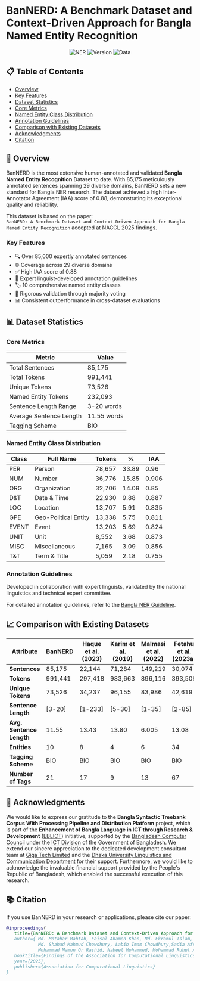 # BanNERD: A Benchmark Dataset and Context-Driven Approach for Bangla Named Entity Recognition


<div align="center">

![NER](https://img.shields.io/badge/NER-blue)
![Version](https://img.shields.io/badge/Version-1.0.0-blue)
![Data](https://img.shields.io/badge/Data-85K%2B%20Sentences-orange)

</div>

## 📋 Table of Contents

- [Overview](#-overview)
- [Key Features](#key-features)
- [Dataset Statistics](#-dataset-statistics)
- [Core Metrics](#core-metrics)
- [Named Entity Class Distribution](#named-entity-class-distribution)
- [Annotation Guidelines](#annotation-guidelines)
- [Comparison with Existing Datasets](#-comparison-with-existing-datasets)
- [Acknowledgments](#-acknowledgments)
- [Citation](#-citation)


## 📝 Overview

BanNERD is the most extensive human-annotated and validated **Bangla Named Entity Recognition** Dataset to date. With 85,175 meticulously annotated sentences spanning 29 diverse domains, BanNERD sets a new standard for Bangla NER research. The dataset achieved a high Inter-Annotator Agreement (IAA) score of 0.88, demonstrating its exceptional quality and reliability.

This dataset is based on the paper:<br>
```BanNERD: A Benchmark Dataset and Context-Driven Approach for Bangla Named Entity Recognition``` accepted at NACCL 2025 findings.

### Key Features

- 🔍 Over 85,000 expertly annotated sentences
- 🌐 Coverage across 29 diverse domains
- ✅ High IAA score of 0.88
- 👥 Expert linguist-developed annotation guidelines
- 🏷️ 10 comprehensive named entity classes
- 🔄 Rigorous validation through majority voting
- 📊 Consistent outperformance in cross-dataset evaluations

## 📊 Dataset Statistics

### Core Metrics

| Metric | Value |
|--------|-------|
| Total Sentences | 85,175 |
| Total Tokens | 991,441 |
| Unique Tokens | 73,526 |
| Named Entity Tokens | 232,093 |
| Sentence Length Range | 3-20 words |
| Average Sentence Length | 11.55 words |
| Tagging Scheme | BIO |

### Named Entity Class Distribution

| Class | Full Name | Tokens | % | IAA |
|-------|-----------|--------|---|-----|
| PER | Person | 78,657 | 33.89 | 0.96 |
| NUM | Number | 36,776 | 15.85 | 0.906 |
| ORG | Organization | 32,706 | 14.09 | 0.85 |
| D&T | Date & Time | 22,930 | 9.88 | 0.887 |
| LOC | Location | 13,707 | 5.91 | 0.835 |
| GPE | Geo-Political Entity | 13,338 | 5.75 | 0.811 |
| EVENT | Event | 13,203 | 5.69 | 0.824 |
| UNIT | Unit | 8,552 | 3.68 | 0.873 |
| MISC | Miscellaneous | 7,165 | 3.09 | 0.856 |
| T&T | Term & Title | 5,059 | 2.18 | 0.755 |

### Annotation Guidelines
Developed in collaboration with expert linguists, validated by the national linguistics and technical expert committee.

For detailed annotation guidelines, refer to the [Bangla NER Guideline](https://guideline-docs.s3.ap-south-1.amazonaws.com/Named+Entity+Regocnition+in+Bangla.pdf).


## 📈 Comparison with Existing Datasets

| Attribute               | BanNERD | Haque et al. (2023) | Karim et al. (2019) | Malmasi et al. (2022) | Fetahu et al. (2023a) | Mhaske et al. (2023) | Pan et al. (2017) |
|-------------------------|---------|---------------------|---------------------|-----------------------|-----------------------|-----------------------|--------------------|
| **Sentences**          | 85,175  | 22,144              | 71,284              | 149,219               | 30,074                | 967,145               | 12,000            |
| **Tokens**             | 991,441 | 297,418             | 983,663             | 896,116               | 393,509               | 15,419,213            | 51,618            |
| **Unique Tokens**      | 73,526  | 34,237              | 96,155              | 83,986                | 42,619                | 525,515               | 8,191             |
| **Sentence Length**    | [3-20]  | [1-233]             | [5-30]              | [1-35]                | [2-85]                | [1-100]               | [3-62]            |
| **Avg. Sentence Length** | 11.55   | 13.43               | 13.80               | 6.005                 | 13.08                 | 15.94                 | 4.30              |
| **Entities**           | 10      | 8                   | 4                   | 6                     | 34                    | 3                     | 3                 |
| **Tagging Scheme**     | BIO     | BIO                 | BIO                 | BIO                   | BIO                   | BIO                   | BIO               |
| **Number of Tags**     | 21      | 17                  | 9                   | 13                    | 67                    | 7                     | 7                 |


## 🌟 Acknowledgments
We would like to express our gratitude to the **Bangla Syntactic Treebank Corpus With Processing Pipeline and Distribution Platform** project, which is part of the **Enhancement of Bangla Language in ICT through Research & Development** ([EBLICT](http://eblict.gov.bd/)) initiative, supported by the [Bangladesh Computer Council](https://bcc.gov.bd/) under the [ICT Division](https://ictd.gov.bd/) of the Government of Bangladesh. We extend our sincere appreciation to the dedicated development consultant team at [Giga Tech Limited](https://gigatechltd.com/) and the [Dhaka University Linguistics and Communication Department](https://www.du.ac.bd/body/LIN) for their support. Furthermore, we would like to acknowledge the invaluable financial support provided by the People's Republic of Bangladesh, which enabled the successful execution of this research.

## 📚 Citation

If you use BanNERD in your research or applications, please cite our paper:

```bibtex
@inproceedings{
   title={BanNERD: A Benchmark Dataset and Context-Driven Approach for Bangla Named Entity Recognition},
   author={ Md. Motahar Mahtab, Faisal Ahamed Khan, Md. Ekramul Islam,
            Md. Shahad Mahmud Chowdhury, Labib Imam Chowdhury,Sadia Afrin, Hazrat Ali,
            Mohammad Mamun Or Rashid, Nabeel Mohammed, Mohammad Ruhul Amin },
   booktitle={Findings of the Association for Computational Linguistics: NAACL 2025},
   year={2025},
   publisher={Association for Computational Linguistics}
}
